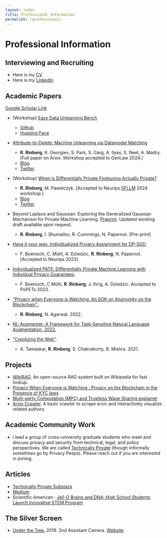 ```yaml
---
layout: index
title: Professional Information
permalink: /professional/
---
```

# **Professional Information**
## Interviewing and Recruiting

* Here is my [CV]({{site.url}}/assets/resume/CV.pdf)
* Here is my [LinkedIn](https://www.linkedin.com/in/roy-rinberg) 


## Academic Papers
[Google Scholar Link](https://scholar.google.com/citations?hl=en&user=D_d_d8wAAAAJ)

* (Workshop) [Easy Data Unlearning Bench]({{site.url}}/assets/projects/papers/data_unlearning_bench.pdf)
    * [Github](https://github.com/RoyRin/data-unlearning-bench/)
    * [Hugging Face](https://huggingface.co/datasets/royrin/KLOM-models/tree/main)

* [Attribute-to-Delete: Machine Unlearning via Datamodel Matching](https://arxiv.org/abs/2410.23232)
    * **R. Rinberg**, K. Georgiev, S. Park, S. Garg, A. Ilyas, S. Neel, A. Madry. [Full paper on Arxiv. Workshop accepted to GenLaw 2024.]
    * [Blog](http://bit.ly/unlearning-via-datamodels)
    * [Twitter](https://x.com/RoyRinberg/status/1856437062876180759)
* (Workshop) [When is Differentially Private Finetuning Actually Private?]({{site.url}}/assets/projects/papers/when_is_dp_dp.pdf)
    * **R. Rinberg**, M. Pawelczyk. [Accepted to Neurips [SFLLM](https://sites.google.com/berkeley.edu/bb-stat/home) 2024 workshop.]
    * [Blog](https://technicallyprivate.substack.com/p/when-is-differentially-private-finetuning)
    * [Twitter](https://x.com/RoyRinberg/status/1844733168802271248)
* Beyond Laplace and Gaussian: Exploring the Generalized Gaussian Mechanism for Private Machine Learning. [Preprint](https://openreview.net/pdf?id=JG9PoF8o07). Updated working draft available upon request. 
    * **R. Rinberg**, I. Shumailov, R. Cummings, N. Papernot. [Pre-print]
* [Have it your way: Individualized Privacy Assignment for DP-SGD](https://arxiv.org/abs/2303.17046)
    * F. Boenisch, C. Mühl, A. Dziedzic, **R. Rinberg**, N. Papernot. [Accepted to Neurips 2023]
* [Individualized PATE: Differentially Private Machine Learning with Individual Privacy Guarantees](https://arxiv.org/abs/2202.10517). 
    * F. Boenisch, C Mühl, **R. Rinberg**, J. Ihrig, A. Dziedzic. Accepted to PoPETs 2023.
* ["Privacy when Everyone is Watching: An SOK on Anonymity on the Blockchain".](https://eprint.iacr.org/2022/985).
    * **R. Rinberg**, N. Agarwal. 2022.
* [NL-Augmenter: A Framework for Task-Sensitive Natural Language Augmentation, 2022.](https://arxiv.org/abs/2112.02721)
* ["Creolizing the Web"](https://arxiv.org/abs/2102.12382). 
    * A. Tamaskar, **R. Rinberg**, S. Chakraborty, B. Mishra. 2021.


## Projects 
* [WikiRAG](https://github.com/RoyRin/wiki-rag/tree/main). An open-source RAG system built on Wikipedia for fast lookup.
* [Privacy When Everyone is Watching : Privacy on the Blockchain in the Presence of KYC laws]({{site.url}}/assets/projects/courses/privacy_policy_2021/privacy_policy_final.pdf)
* [Multi-party Computation (MPC) and Trustless Wage Sharing explainer ]({{site.url}}/assets/projects/courses/privacy_policy_2021/privacy_policy_hw3.pdf)
* [Arxiv Crawler](https://github.com/RoyRin/arxiv_connections). A basic crawler to scrape arxiv and interactively visualize related authors.

## Academic Community Work
* I lead a group of cross-university graduate students who meet and discuss privacy and security from technical, legal, and policy perspectives. We are called [Technically Private](https://groups.google.com/g/technically-private/) (though informally sometimes go by Privacy Peeps). Please reach out if you are interested in joining.


## Articles
* [Technically Private Substack](https://technicallyprivate.substack.com/)
* [Medium](https://royrinberg.medium.com/)
* Scientific American : [Jell-O Brains and DNA: High School Students Launch Innovative STEM Program](https://blogs.scientificamerican.com/budding-scientist/jell-o-brains-and-dna-high-school-students-launch-innovative-stem-program/)

## The Silver Screen
* [Under the Tree.](https://www.imdb.com/name/nm10516715/) 2019. 2nd Assistant Camera. [Website](https://underthetreeshort.com/).
